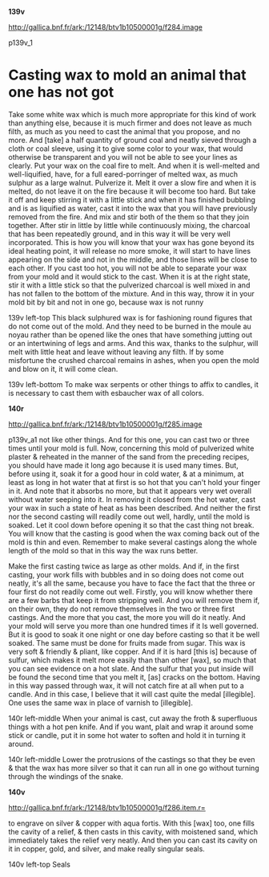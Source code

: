 **139v**


http://gallica.bnf.fr/ark:/12148/btv1b10500001g/f284.image

p139v_1

<h1>Casting wax to mold an animal that one has not got</h1>

Take some white wax which is much more appropriate for this kind of work than anything else, because it is much firmer and does not leave as much filth, as much as you need to cast the animal that you propose, and no more. And [take] a half quantity of ground coal and neatly sieved through a cloth or coal sleeve, using it to give some color to your wax, that would otherwise be transparent and you will not be able to see your lines as clearly.  Put your wax on the coal fire to melt. And when it is well-melted and well-liquified, have, for a full eared-porringer of melted wax, as much sulphur as a large walnut.  Pulverize it.  Melt it over a slow fire and when it is melted, do not leave it on the fire because it will become too hard. But take it off and keep stirring it with a little stick and when it has finished bubbling and is as liquified as water, cast it into the wax that you will have previously removed from the fire.  And mix and stir both of the them so that they join together.  After stir in little by little while continuously mixing, the charcoal that has been repeatedly ground, and in this way it will be very well incorporated.  This is how you will know that your wax has gone beyond its ideal heating point, it will release no more smoke, it will start to have lines appearing on the side and not in the middle, and those lines will be close to each other.  If you cast too hot, you will not be able to separate your wax from your mold and it would stick to the cast.  When it is at the right state, stir it with a little stick so that the pulverized charcoal is well mixed in and has not fallen to the bottom of the mixture.  And in this way, throw it in  your mold bit by bit and not in one go, because wax is not runny

139v
left-top
This black sulphured wax is for fashioning round figures that do not come out of the mold. And they need to be burned in the moule au noyau rather than be opened like the ones that have something jutting out or an intertwining of legs and arms. And this wax, thanks to the sulphur, will melt with little heat and leave without leaving any filth.  If by some misfortune the crushed charcoal remains in ashes, when you open the mold and blow on it, it will come clean.

139v
left-bottom
To make wax serpents or other things to affix to candles, it is necessary to cast them with esbaucher wax of all colors.

**140r**

http://gallica.bnf.fr/ark:/12148/btv1b10500001g/f285.image

p139v_a1
not like other things. And for this one, you can cast two or three times until your mold is full. Now, concerning this mold of pulverized white plaster &amp; reheated in the manner of the sand from the preceding recipes, you should have made it long ago because it is used many times. But, before using it, soak it for a good hour in cold water, &amp; at a minimum, at least as long in hot water that at first is so hot that you can't hold your finger in it. And note that it absorbs no more, but that it appears very wet overall without water seeping into it. In removing it closed from the hot water, cast your wax in such a state of heat as has been described. And neither the first nor the second casting will readily come out well, hardly, until the mold is soaked. Let it cool down before opening it so that the cast thing not break. You will know that the casting is good when the wax coming back out of the mold is thin and even. Remember to make several castings along the whole length of the mold so that in this way the wax runs better.

Make the first casting twice as large as other molds. And if, in the first casting, your work fills with bubbles and in so doing does not come out neatly, it's all the same, because you have to face the fact that the three or four first do not readily come out well. Firstly, you will know whether there are a few barbs that keep it from stripping well. And you will remove them if, on their own, they do not remove themselves in the two or three first castings. And the more that you cast, the more you will do it neatly. And your mold will serve you more than one hundred times if it Is well governed. But it is good to soak it one night or one day before casting so that it be well soaked. The same must be done for fruits made from sugar. This wax is very soft &amp; friendly &amp; pliant, like copper. And if it is hard [this is] because of sulfur, which makes it melt more easily than than other [wax], so much that you can see evidence on a hot slate. And the sulfur that you put inside will be found the second time that you melt it, [as] cracks on the bottom. Having in this way passed through wax, it will not catch fire at all when put to a candle. And in this case, I believe that it will cast quite the medal [illegible]. One uses the same wax in place of varnish to [illegible].

140r
left-middle
When your animal is cast, cut away the froth &amp; superfluous things with a hot pen knife. And if you want, plait and wrap it around some stick or candle, put it in some hot water to soften and hold it in turning it around.

140r
left-middle
Lower the protrusions of the castings so that they be even &amp; that the wax has more silver so that it can run all in one go without turning through the windings of the snake.

**140v**

http://gallica.bnf.fr/ark:/12148/btv1b10500001g/f286.item.r=

to engrave on silver &amp; copper with aqua fortis. With this [wax] too, one fills the cavity of a relief, &amp; then casts in this cavity, with moistened sand, which immediately takes the relief very neatly. And then you can cast its cavity on it in copper, gold, and silver, and make really singular seals.

140v
left-top
Seals
